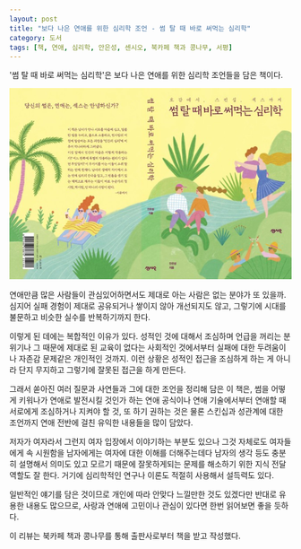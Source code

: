 ```yaml
---
layout: post
title: "보다 나은 연애를 위한 심리학 조언 - 썸 탈 때 바로 써먹는 심리학"
category: 도서
tags: [책, 연애, 심리학, 안은성, 센시오, 북카페 책과 콩나무, 서평]
---
```


'썸 탈 때 바로 써먹는 심리학'은
보다 나은 연애를 위한 심리학 조언들을 담은 책이다.

![표지](/images/psychology-for-dates-book-w640.jpg)

연애만큼 많은 사람들이 관심있어하면서도
제대로 아는 사람은 없는 분야가 또 있을까.
심지어 실패 경험이 제대로 공유되거나 쌓이지 않아 개선되지도 않고,
그렇기에 시대를 불문하고 비슷한 실수를 반복하기까지 한다.

이렇게 된 데에는 복합적인 이유가 있다.
성적인 것에 대해서 조심하며 언급을 꺼리는 분위기나
그 때문에 제대로 된 교육이 없다는 사회적인 것에서부터
실패에 대한 두려움이나 자존감 문제같은 개인적인 것까지.
이런 상황은 성적인 접근을 조심하게 하는 게 아니라
단지 무지하고 그렇기에 잘못된 접근을 하게 만든다.

그래서 쏟아진 여러 질문과 사연들과 그에 대한 조언을 정리해 담은 이 책은,
썸을 어떻게 키워나가 연애로 발전시킬 것인가 하는 연애 공식이나 연애 기술에서부터
연애할 때 서로에게 조심하거나 지켜야 할 것, 또 하기 권하는 것은 물론
스킨십과 성관계에 대한 조언까지 연애 전반에 걸친 유익한 내용들을 많이 담았다.

저자가 여자라서 그런지 여자 입장에서 이야기하는 부분도 있으나
그것 자체로도 여자들에게 속 시원함을 남자에게는 여자에 대한 이해를 더해주는데다
남자의 생각 등도 충분히 설명해서
의미도 있고 모르기 때문에 잘못하게되는 문제를 해소하기 위한 지식 전달 역할도 잘 한다.
거기에 심리학적인 연구나 이론도 적절히 사용해서 설득력도 있다.

일반적인 얘기를 담은 것이므로 개인에 따라 안맞다 느낄만한 것도 있겠다만 반대로 유용한 내용도 많으므로,
사랑과 연애에 고민이나 관심이 있다면 한번 읽어보면 좋을 듯하다.



<div class="im im-info">
이 리뷰는 북카페 책과 콩나무를 통해 출판사로부터 책을 받고 작성했다.
</div>
